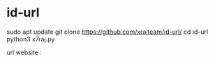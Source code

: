 # id-url
sudo apt update
git clone https://github.com/xrajteam/id-url/
cd id-url
python3 x7raj.py 

url website :

